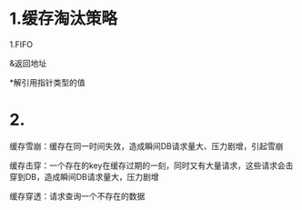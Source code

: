 # 1.缓存淘汰策略

1.FIFO

&返回地址

*解引用指针类型的值

# 2.

缓存雪崩：缓存在同一时间失效，造成瞬间DB请求量大、压力剧增，引起雪崩

缓存击穿：一个存在的key在缓存过期的一刻，同时又有大量请求，这些请求会击穿到DB，造成瞬间DB请求量大，压力剧增

缓存穿透：请求查询一个不存在的数据

